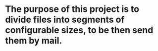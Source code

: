 # The purpose of this project is to divide files into segments of configurable sizes, to be then send them by mail.

